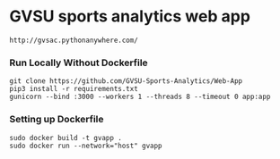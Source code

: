 # GVSU sports analytics web app
`http://gvsac.pythonanywhere.com/`

### Run Locally Without Dockerfile
`git clone https://github.com/GVSU-Sports-Analytics/Web-App` <br>
`pip3 install -r requirements.txt` <br>
`gunicorn --bind :3000 --workers 1 --threads 8 --timeout 0 app:app`<br>

### Setting up Dockerfile
`sudo docker build -t gvapp .` <br>
`sudo docker run --network="host" gvapp` <br>

